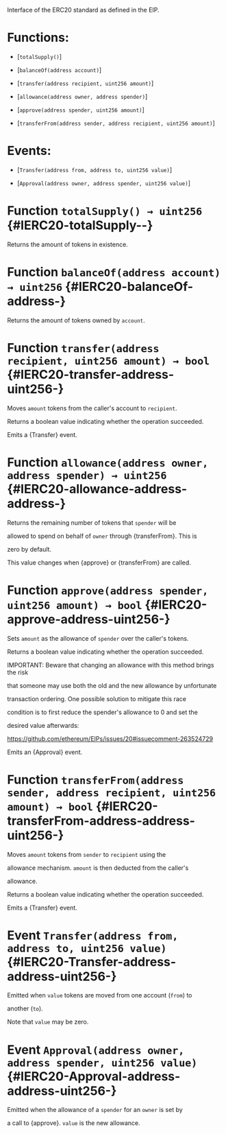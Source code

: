 Interface of the ERC20 standard as defined in the EIP.

# Functions:

- [`totalSupply()`]

- [`balanceOf(address account)`]

- [`transfer(address recipient, uint256 amount)`]

- [`allowance(address owner, address spender)`]

- [`approve(address spender, uint256 amount)`]

- [`transferFrom(address sender, address recipient, uint256 amount)`]

# Events:

- [`Transfer(address from, address to, uint256 value)`]

- [`Approval(address owner, address spender, uint256 value)`]

# Function `totalSupply() → uint256` {#IERC20-totalSupply--}

Returns the amount of tokens in existence.

# Function `balanceOf(address account) → uint256` {#IERC20-balanceOf-address-}

Returns the amount of tokens owned by `account`.

# Function `transfer(address recipient, uint256 amount) → bool` {#IERC20-transfer-address-uint256-}

Moves `amount` tokens from the caller's account to `recipient`.

Returns a boolean value indicating whether the operation succeeded.

Emits a {Transfer} event.

# Function `allowance(address owner, address spender) → uint256` {#IERC20-allowance-address-address-}

Returns the remaining number of tokens that `spender` will be

allowed to spend on behalf of `owner` through {transferFrom}. This is

zero by default.

This value changes when {approve} or {transferFrom} are called.

# Function `approve(address spender, uint256 amount) → bool` {#IERC20-approve-address-uint256-}

Sets `amount` as the allowance of `spender` over the caller's tokens.

Returns a boolean value indicating whether the operation succeeded.

IMPORTANT: Beware that changing an allowance with this method brings the risk

that someone may use both the old and the new allowance by unfortunate

transaction ordering. One possible solution to mitigate this race

condition is to first reduce the spender's allowance to 0 and set the

desired value afterwards:

https://github.com/ethereum/EIPs/issues/20#issuecomment-263524729

Emits an {Approval} event.

# Function `transferFrom(address sender, address recipient, uint256 amount) → bool` {#IERC20-transferFrom-address-address-uint256-}

Moves `amount` tokens from `sender` to `recipient` using the

allowance mechanism. `amount` is then deducted from the caller's

allowance.

Returns a boolean value indicating whether the operation succeeded.

Emits a {Transfer} event.

# Event `Transfer(address from, address to, uint256 value)` {#IERC20-Transfer-address-address-uint256-}

Emitted when `value` tokens are moved from one account (`from`) to

another (`to`).

Note that `value` may be zero.

# Event `Approval(address owner, address spender, uint256 value)` {#IERC20-Approval-address-address-uint256-}

Emitted when the allowance of a `spender` for an `owner` is set by

a call to {approve}. `value` is the new allowance.
